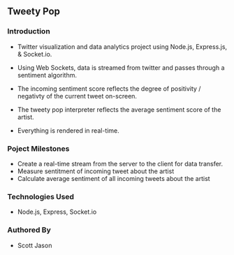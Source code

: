 ## Tweety Pop

### Introduction

- Twitter visualization and data analytics project using Node.js, Express.js, & Socket.io.

- Using Web Sockets, data is streamed from twitter and passes through a sentiment algorithm.

- The incoming sentiment score reflects the degree of positivity / negativty of the current tweet on-screen.

- The tweety pop interpreter reflects the average sentiment score of the artist. 

- Everything is rendered in real-time.
### Poject Milestones

- Create a real-time stream from the server to the client for data transfer.
- Measure sentitment of incoming tweet about the artist
- Calculate average sentiment of all incoming tweets about the artist

### Technologies Used

- Node.js, Express, Socket.io

### Authored By
- Scott Jason
